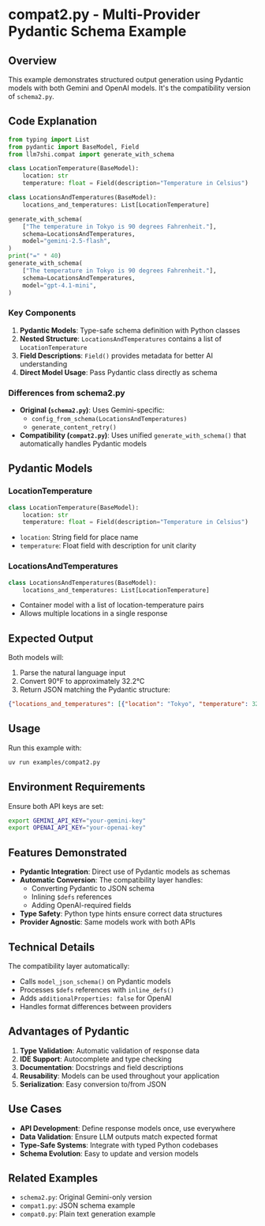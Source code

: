 # compat2.py - Multi-Provider Pydantic Schema Example

## Overview

This example demonstrates structured output generation using Pydantic models with both Gemini and OpenAI models. It's the compatibility version of `schema2.py`.

## Code Explanation

```python
from typing import List
from pydantic import BaseModel, Field
from llm7shi.compat import generate_with_schema

class LocationTemperature(BaseModel):
    location: str
    temperature: float = Field(description="Temperature in Celsius")

class LocationsAndTemperatures(BaseModel):
    locations_and_temperatures: List[LocationTemperature]

generate_with_schema(
    ["The temperature in Tokyo is 90 degrees Fahrenheit."],
    schema=LocationsAndTemperatures,
    model="gemini-2.5-flash",
)
print("=" * 40)
generate_with_schema(
    ["The temperature in Tokyo is 90 degrees Fahrenheit."],
    schema=LocationsAndTemperatures,
    model="gpt-4.1-mini",
)
```

### Key Components

1. **Pydantic Models**: Type-safe schema definition with Python classes
2. **Nested Structure**: `LocationsAndTemperatures` contains a list of `LocationTemperature`
3. **Field Descriptions**: `Field()` provides metadata for better AI understanding
4. **Direct Model Usage**: Pass Pydantic class directly as schema

### Differences from schema2.py

- **Original (`schema2.py`)**: Uses Gemini-specific:
  - `config_from_schema(LocationsAndTemperatures)`
  - `generate_content_retry()`
- **Compatibility (`compat2.py`)**: Uses unified `generate_with_schema()` that automatically handles Pydantic models

## Pydantic Models

### LocationTemperature
```python
class LocationTemperature(BaseModel):
    location: str
    temperature: float = Field(description="Temperature in Celsius")
```
- `location`: String field for place name
- `temperature`: Float field with description for unit clarity

### LocationsAndTemperatures
```python
class LocationsAndTemperatures(BaseModel):
    locations_and_temperatures: List[LocationTemperature]
```
- Container model with a list of location-temperature pairs
- Allows multiple locations in a single response

## Expected Output

Both models will:
1. Parse the natural language input
2. Convert 90°F to approximately 32.2°C
3. Return JSON matching the Pydantic structure:

```json
{"locations_and_temperatures": [{"location": "Tokyo", "temperature": 32.2}]}
```

## Usage

Run this example with:

```bash
uv run examples/compat2.py
```

## Environment Requirements

Ensure both API keys are set:

```bash
export GEMINI_API_KEY="your-gemini-key"
export OPENAI_API_KEY="your-openai-key"
```

## Features Demonstrated

- **Pydantic Integration**: Direct use of Pydantic models as schemas
- **Automatic Conversion**: The compatibility layer handles:
  - Converting Pydantic to JSON schema
  - Inlining `$defs` references
  - Adding OpenAI-required fields
- **Type Safety**: Python type hints ensure correct data structures
- **Provider Agnostic**: Same models work with both APIs

## Technical Details

The compatibility layer automatically:
- Calls `model_json_schema()` on Pydantic models
- Processes `$defs` references with `inline_defs()`
- Adds `additionalProperties: false` for OpenAI
- Handles format differences between providers

## Advantages of Pydantic

1. **Type Validation**: Automatic validation of response data
2. **IDE Support**: Autocomplete and type checking
3. **Documentation**: Docstrings and field descriptions
4. **Reusability**: Models can be used throughout your application
5. **Serialization**: Easy conversion to/from JSON

## Use Cases

- **API Development**: Define response models once, use everywhere
- **Data Validation**: Ensure LLM outputs match expected format
- **Type-Safe Systems**: Integrate with typed Python codebases
- **Schema Evolution**: Easy to update and version models

## Related Examples

- `schema2.py`: Original Gemini-only version
- `compat1.py`: JSON schema example
- `compat0.py`: Plain text generation example